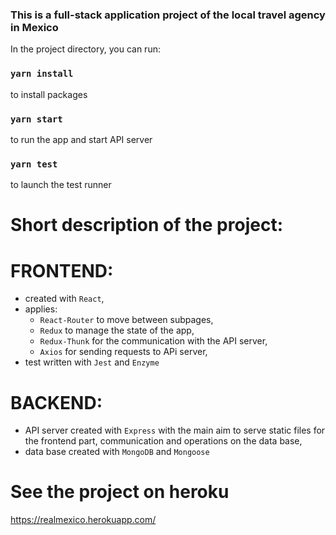 ### This is a full-stack application project of the local travel agency in Mexico

In the project directory, you can run:

### `yarn install`

to install packages

### `yarn start`

to run the app and start API server

### `yarn test`

to launch the test runner

# Short description of the project:

# FRONTEND:

- created with `React`,
- applies:
  - `React-Router` to move between subpages,
  - `Redux` to manage the state of the app,
  - `Redux-Thunk` for the communication with the API server,
  - `Axios` for sending requests to APi server,
- test written with `Jest` and `Enzyme`

# BACKEND:

- API server created with `Express` with the main aim to serve static files for the frontend part, communication and operations on the data base,
- data base created with `MongoDB` and `Mongoose`

# See the project on heroku

https://realmexico.herokuapp.com/
